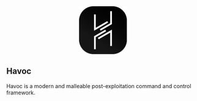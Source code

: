 <div align="center">
  <img width="125" src="Assets/Havoc.png">
</div>

## Havoc 
Havoc is a modern and malleable post-exploitation command and control framework.
